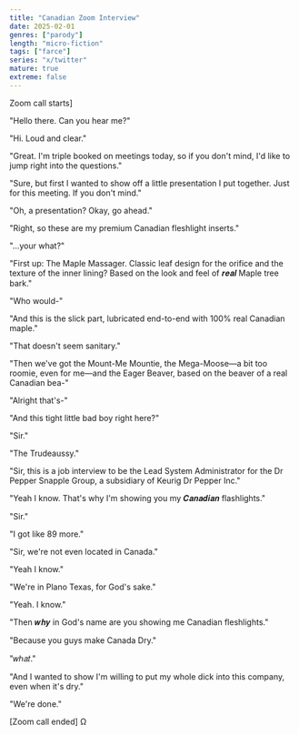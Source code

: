 ```yaml
---
title: "Canadian Zoom Interview"
date: 2025-02-01
genres: ["parody"]
length: "micro-fiction"
tags: ["farce"]
series: "x/twitter"
mature: true
extreme: false
---
```

Zoom call starts]

"Hello there. Can you hear me?"

"Hi. Loud and clear."

"Great. I'm triple booked on meetings today, so if you don't mind, I'd like to jump right into the questions."

"Sure, but first I wanted to show off a little presentation I put together. Just for this meeting. If you don't mind."

"Oh, a presentation? Okay, go ahead."

"Right, so these are my premium Canadian fleshlight inserts."

"...your what?"

"First up: The Maple Massager. Classic leaf design for the orifice and the texture of the inner lining? Based on the look and feel of 𝒓𝒆𝒂𝒍 Maple tree bark."

"Who would-"

"And this is the slick part, lubricated end-to-end with 100% real Canadian maple."

"That doesn't seem sanitary."

"Then we've got the Mount-Me Mountie, the Mega-Moose—a bit too roomie, even for me—and the Eager Beaver, based on the beaver of a real Canadian bea-"

"Alright that's-"

"And this tight little bad boy right here?"

"Sir."

"The Trudeaussy."

"Sir, this is a job interview to be the Lead System Administrator for the Dr Pepper Snapple Group, a subsidiary of Keurig Dr Pepper Inc."

"Yeah I know. That's why I'm showing you my 𝑪𝒂𝒏𝒂𝒅𝒊𝒂𝒏 flashlights."

"Sir."

"I got like 89 more."

 "Sir, we're not even located in Canada."

"Yeah I know."

"We're in Plano Texas, for God's sake."

"Yeah. I know."

"Then 𝒘𝒉𝒚 in God's name are you showing me Canadian fleshlights."

"Because you guys make Canada Dry."

"𝑤ℎ𝑎𝑡."

"And I wanted to show I'm willing to put my whole dick into this company, even when it's dry."

"We're done."

[Zoom call ended] Ω

